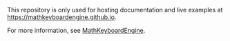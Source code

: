This repository is only used for hosting documentation and live examples at https://mathkeyboardengine.github.io.

For more information, see [MathKeyboardEngine](https://github.com/MathKeyboardEngine).
